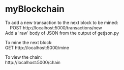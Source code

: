 # myBlockchain

To add a new transaction to the next block to be mined:<br/>
&nbsp;&nbsp;&nbsp;&nbsp;POST http://localhost:5000/transactions/new<br/>
    Add a 'raw' body of JSON from the output of getjson.py<br/>
 
To mine the next block:<br/>
    GET http://localhost:5000/mine<br/>
 
To view the chain:<br/>
    http://localhost:5000/chain<br/>
